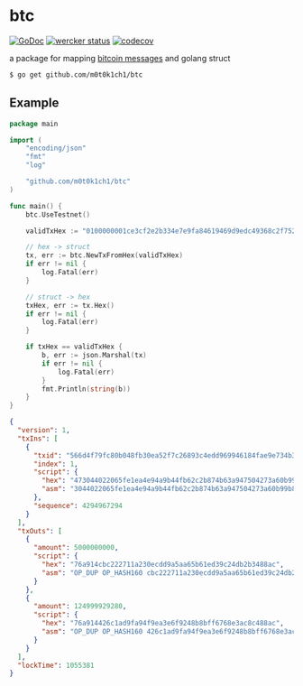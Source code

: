 # btc

[![GoDoc](https://godoc.org/github.com/m0t0k1ch1/btc?status.svg)](https://godoc.org/github.com/m0t0k1ch1/btc) [![wercker status](https://app.wercker.com/status/b612fd71f391545fad8da6a7c01ec2b7/s/master "wercker status")](https://app.wercker.com/project/byKey/b612fd71f391545fad8da6a7c01ec2b7) [![codecov](https://codecov.io/gh/m0t0k1ch1/btc/branch/master/graph/badge.svg)](https://codecov.io/gh/m0t0k1ch1/btc)

a package for mapping [bitcoin messages](https://en.bitcoin.it/wiki/Protocol_documentation#Message_types) and golang struct

``` sh
$ go get github.com/m0t0k1ch1/btc
```

## Example

``` go
package main

import (
	"encoding/json"
	"fmt"
	"log"

	"github.com/m0t0k1ch1/btc"
)

func main() {
	btc.UseTestnet()

	validTxHex := "0100000001ce3cf2e2b334e7e9fa84619469d9edc49368c2f752ea30fb48b080fc794f6d56010000006a473044022065fe1ea4e94a9b44fb62c2b874b63a947504273a60b99b8f7bbf77b4db9331b002205559d8ee93cf341d75866f9eb912af05904fb6eed7372a837308c4e37f3ab58f012103bae5f04799c40862358560e42e441c3080b997a3dec161dd40395e992362bfc9feffffff0200f2052a010000001976a914cbc222711a230ecdd9a5aa65b61ed39c24db2b3488acc08d931a1d0000001976a914426c1ad9fa94f9ea3e6f9248b8bff6768e3ac8c488ac951a1000"

	// hex -> struct
	tx, err := btc.NewTxFromHex(validTxHex)
	if err != nil {
		log.Fatal(err)
	}

	// struct -> hex
	txHex, err := tx.Hex()
	if err != nil {
		log.Fatal(err)
	}

	if txHex == validTxHex {
		b, err := json.Marshal(tx)
		if err != nil {
			log.Fatal(err)
		}
		fmt.Println(string(b))
	}
}
```

``` json
{
  "version": 1,
  "txIns": [
    {
      "txid": "566d4f79fc80b048fb30ea52f7c26893c4edd969946184fae9e734b3e2f23cce",
      "index": 1,
      "script": {
        "hex": "473044022065fe1ea4e94a9b44fb62c2b874b63a947504273a60b99b8f7bbf77b4db9331b002205559d8ee93cf341d75866f9eb912af05904fb6eed7372a837308c4e37f3ab58f012103bae5f04799c40862358560e42e441c3080b997a3dec161dd40395e992362bfc9",
        "asm": "3044022065fe1ea4e94a9b44fb62c2b874b63a947504273a60b99b8f7bbf77b4db9331b002205559d8ee93cf341d75866f9eb912af05904fb6eed7372a837308c4e37f3ab58f01 03bae5f04799c40862358560e42e441c3080b997a3dec161dd40395e992362bfc9"
      },
      "sequence": 4294967294
    }
  ],
  "txOuts": [
    {
      "amount": 5000000000,
      "script": {
        "hex": "76a914cbc222711a230ecdd9a5aa65b61ed39c24db2b3488ac",
        "asm": "OP_DUP OP_HASH160 cbc222711a230ecdd9a5aa65b61ed39c24db2b34 OP_EQUALVERIFY OP_CHECKSIG"
      }
    },
    {
      "amount": 124999929280,
      "script": {
        "hex": "76a914426c1ad9fa94f9ea3e6f9248b8bff6768e3ac8c488ac",
        "asm": "OP_DUP OP_HASH160 426c1ad9fa94f9ea3e6f9248b8bff6768e3ac8c4 OP_EQUALVERIFY OP_CHECKSIG"
      }
    }
  ],
  "lockTime": 1055381
}
```
